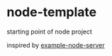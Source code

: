 # node-template
starting point of node project

inspired by [example-node-server](https://github.com/babel/example-node-server)